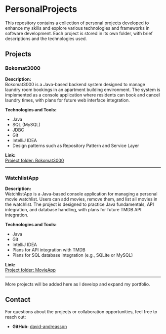 # PersonalProjects

This repository contains a collection of personal projects developed to enhance my skills and explore various technologies and frameworks in software development. Each project is stored in its own folder, with brief descriptions and the technologies used.

## Projects

### Bokomat3000
**Description:**  
Bokomat3000 is a Java-based backend system designed to manage laundry room bookings in an apartment building environment. The system is implemented as a console application where residents can book and cancel laundry times, with plans for future web interface integration.

**Technologies and Tools:**  
- Java
- SQL (MySQL)
- JDBC
- Git
- IntelliJ IDEA
- Design patterns such as Repository Pattern and Service Layer

**Link:**  
[Project folder: Bokomat3000](./Bokomat3000)

---

### WatchlistApp
**Description:**  
WatchlistApp is a Java-based console application for managing a personal movie watchlist. Users can add movies, remove them, and list all movies in the watchlist. The project is designed to practice Java fundamentals, API integration, and database handling, with plans for future TMDB API integration.

**Technologies and Tools:**  
- Java
- Git
- IntelliJ IDEA
- Plans for API integration with TMDB
- Plans for SQL database integration (e.g., SQLite or MySQL)

**Link:**  
[Project folder: MovieApp](./WatchlistApp)

---

More projects will be added here as I develop and expand my portfolio.

## Contact
For questions about the projects or collaboration opportunities, feel free to reach out:
- **GitHub:** [david-andreasson](https://github.com/david-andreasson)
